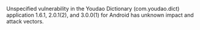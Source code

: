 Unspecified vulnerability in the Youdao Dictionary (com.youdao.dict) application 1.6.1, 2.0.1(2), and 3.0.0(1) for Android has unknown impact and attack vectors.